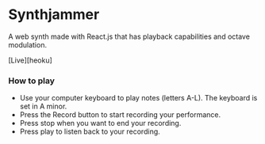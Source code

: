 # Synthjammer

A web synth made with React.js that has playback capabilities and
octave modulation.

[Live][heoku]

[heroku]: https://synthjammer.herokuapp.com/


### How to play

* Use your computer keyboard to play notes (letters A-L). The keyboard is
set in A minor.
* Press the Record button to start recording your performance.
* Press stop when you want to end your recording.
* Press play to listen back to your recording.
